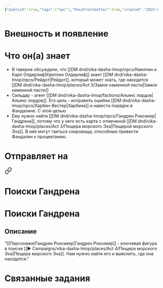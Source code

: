 ```yaml
---
{"publish":true,"tags":["npc"],"PassFrontmatter":true,"created":"2025-04-02T15:12:45.442+03:00","updated":"2025-04-02T16:16:43.145+03:00"}
---
```


# Внешность и появление


# Что он(а) знает

- В таверне обсуждали, что [[DM dnd/vika-dasha-lmop/npcs/Квеллин и Карп Олдерлиф\|Квеллин Олдерлиф]] знает [[DM dnd/vika-dasha-lmop/npcs/Рейдот\|Рейдот]], который может знать, где находится [[DM dnd/vika-dasha-lmop/places/Act 3/Замок каменной пасти\|Замок каменной пасти]]
- Сильдар - агент [[DM dnd/vika-dasha-lmop/factions/Альянс лордов\|Альянс лордов]]. Его цель - исправить ошибки [[DM dnd/vika-dasha-lmop/npcs/Харбин-Вестер\|Харбина]] и навести порядок в Фандалине. С этой целью
- Ему нужно найти [[DM dnd/vika-dasha-lmop/npcs/Гандрен Роксикер\|Гандрена]], потому что у него есть карта с отмеченой [[DM dnd/vika-dasha-lmop/places/Act 3/Пещера морского Эха\|Пещерой морского Эха]]. В ней могут таиться сокровища, способные привести Фандалин к процевтанию.

# Отправляет на


<div class="transclusion internal-embed is-loaded"><a class="markdown-embed-link" href="/Kvesty/Poiski-Gandrena#Poiski-Gandrena" aria-label="Open link"><svg xmlns="http://www.w3.org/2000/svg" width="24" height="24" viewBox="0 0 24 24" fill="none" stroke="currentColor" stroke-width="2" stroke-linecap="round" stroke-linejoin="round" class="svg-icon lucide-link"><path d="M10 13a5 5 0 0 0 7.54.54l3-3a5 5 0 0 0-7.07-7.07l-1.72 1.71"></path><path d="M14 11a5 5 0 0 0-7.54-.54l-3 3a5 5 0 0 0 7.07 7.07l1.71-1.71"></path></svg></a><div class="markdown-embed">

<div class="markdown-embed-title">

# Поиски Гандрена

</div>


# Поиски Гандрена
## Описание
"[[Персонажи/Гандрен Роксикер\|Гандрен Роксикер]] - ключевая фигура в поиске [[▶️ Campaigns/vika-dasha-lmop/places/Act 4/Пещера морского Эха\|Пещера морского Эха]]. Нам нужно найти его и выяснить, где она находится."


</div></div>




# Cвязанные задания



